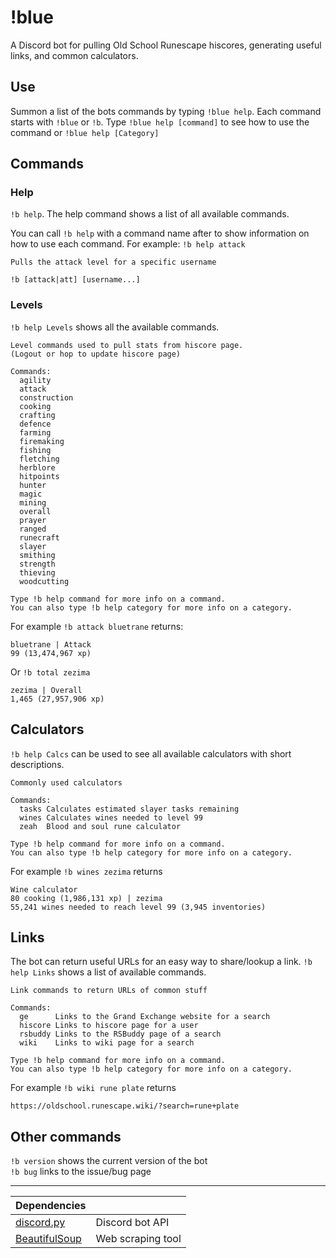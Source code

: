 # !blue

A Discord bot for pulling Old School Runescape hiscores, generating useful links, 
and common calculators.

## Use
Summon a list of the bots commands by typing `!blue help`. Each command starts with `!blue` or `!b`.
Type `!blue help [command]` to see how to use the command or `!blue help [Category]`

## Commands
### Help
`!b help`. The help command shows a list of all available commands. 

You can call `!b help` with a command name after to 
show information on how to use each command. For example: `!b help attack`  
```
Pulls the attack level for a specific username

!b [attack|att] [username...]
```

### Levels
`!b help Levels` shows all the available commands.
```
Level commands used to pull stats from hiscore page.
(Logout or hop to update hiscore page) 

Commands:
  agility      
  attack       
  construction 
  cooking      
  crafting     
  defence      
  farming      
  firemaking   
  fishing      
  fletching    
  herblore     
  hitpoints    
  hunter       
  magic        
  mining       
  overall      
  prayer       
  ranged       
  runecraft    
  slayer       
  smithing     
  strength     
  thieving     
  woodcutting  

Type !b help command for more info on a command.
You can also type !b help category for more info on a category.
```

For example `!b attack bluetrane` returns:
```
bluetrane | Attack
99 (13,474,967 xp)
```

Or `!b total zezima`
```
zezima | Overall
1,465 (27,957,906 xp)
```

## Calculators
`!b help Calcs` can be used to see all available calculators with short descriptions.
```
Commonly used calculators 

Commands:
  tasks Calculates estimated slayer tasks remaining 
  wines Calculates wines needed to level 99 
  zeah  Blood and soul rune calculator 

Type !b help command for more info on a command.
You can also type !b help category for more info on a category.
```

For example `!b wines zezima` returns
```
Wine calculator
80 cooking (1,986,131 xp) | zezima
55,241 wines needed to reach level 99 (3,945 inventories)
```

## Links
The bot can return useful URLs for an easy way to share/lookup a link.
`!b help Links` shows a list of available commands.
```
Link commands to return URLs of common stuff 

Commands:
  ge      Links to the Grand Exchange website for a search 
  hiscore Links to hiscore page for a user 
  rsbuddy Links to the RSBuddy page of a search 
  wiki    Links to wiki page for a search 

Type !b help command for more info on a command.
You can also type !b help category for more info on a category.
```

For example `!b wiki rune plate` returns
```
https://oldschool.runescape.wiki/?search=rune+plate
```

## Other commands
`!b version` shows the current version of the bot  
`!b bug` links to the issue/bug page

---

Dependencies | |
--- | ---
[discord.py](https://discordpy.readthedocs.io/en/latest/) | Discord bot API
[BeautifulSoup](https://www.crummy.com/software/BeautifulSoup/) | Web scraping tool